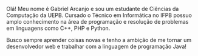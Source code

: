 Olá! Meu nome é Gabriel Arcanjo e sou um estudante de Ciências da Computação da UEPB.
Cursado o Técnico em Informática no IFPB possuo amplo conhecimento na área de programação e resolução de problemas em linguagens como C++, PHP e Python.

Busco sempre aprender coisas novas e tenho a ambição de me tornar um desenvolvedor web e trabalhar com a linguagem de programação Java!
